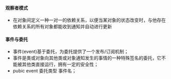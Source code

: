 #### 观察者模式

* 在对象间定义一种一对一的依赖关系，以便当某对象的状态改变时，与他存在依赖关系的所有对象都能收到通知并自动进行更新

#### 事件与委托

* 事件(event)基于委托，为委托提供了一个发布/订阅机制；
* 事件是类或对象向其他类或对象通知发生的事情的一种特殊签名的委托，它不能被其他类直接运行，拥有一定的安全性；
* pubic event 委托类型 事件名；



